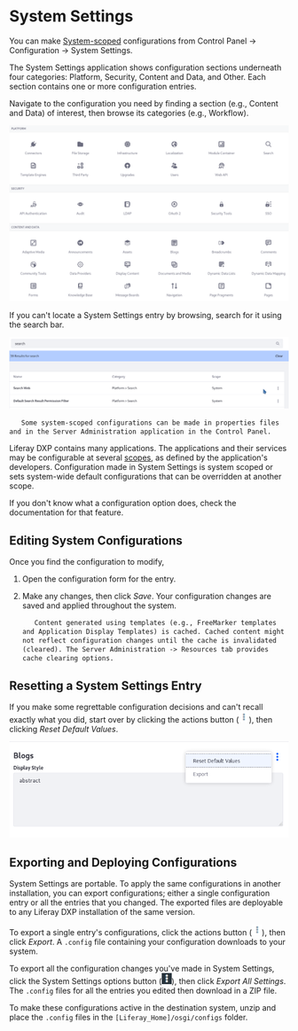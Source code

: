 # System Settings

You can make [System-scoped](./understanding-configuration-scope.md) configurations from Control Panel &rarr; Configuration &rarr; System Settings.

The System Settings application shows configuration sections underneath four categories: Platform, Security, Content and Data, and Other. Each section contains one or more configuration entries.

Navigate to the configuration you need by finding a section (e.g., Content and Data) of interest, then browse its categories (e.g., Workflow).

![System Settings entries are organized by section (e.g., Content and Data) and category (e.g., Assets).](./system-settings/images/02.png)

If you can't locate a System Settings entry by browsing, search for it using the search bar.

![You can search for System Settings entries.](./system-settings/images/03.png)

```note::
   Some system-scoped configurations can be made in properties files and in the Server Administration application in the Control Panel.
```

Liferay DXP contains many applications. The applications and their services may be configurable at several [scopes](./understanding-configuration-scope.md), as defined by the application's developers. Configuration made in System Settings is system scoped or sets system-wide default configurations that can be overridden at another scope.

If you don't know what a configuration option does, check the documentation for that feature. 

## Editing System Configurations

Once you find the configuration to modify,

1. Open the configuration form for the entry.

1. Make any changes, then click *Save*. Your configuration changes are saved and applied throughout the system.

    ```important::
       Content generated using templates (e.g., FreeMarker templates and Application Display Templates) is cached. Cached content might not reflect configuration changes until the cache is invalidated (cleared). The Server Administration -> Resources tab provides cache clearing options.
    ```

## Resetting a System Settings Entry

If you make some regrettable configuration decisions and can't recall exactly what you did, start over by clicking the actions button (![Actions](../../images/icon-actions.png)), then clicking *Reset Default Values*.

![After saving changes to a configuration, the actions Reset Default Values and Export are made available.](./system-settings/images/04.png)

## Exporting and Deploying Configurations

System Settings are portable. To apply the same configurations in another installation, you can export configurations; either a single configuration entry or all the entries that you changed. The exported files are deployable to any Liferay DXP installation of the same version.

To export a single entry's configurations, click the actions button (![Actions](../../images/icon-actions.png)), then click *Export*. A `.config` file containing your configuration downloads to your system.

To export all the configuration changes you've made in System Settings, click the System Settings options button (![Options](../../images/icon-options.png)), then click *Export All Settings*. The `.config` files for all the entries you edited then download in a ZIP file. 

To make these configurations active in the destination system, unzip and place the `.config` files in the `[Liferay_Home]/osgi/configs` folder. 
